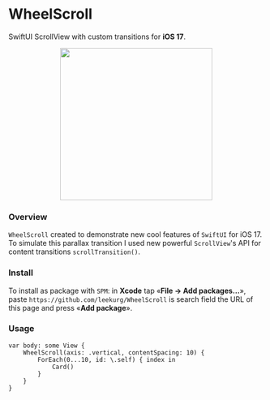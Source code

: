 # WheelScroll
SwiftUI ScrollView with custom transitions for **iOS 17**.

<p align="center">
    <img src="https://github.com/leekurg/WheelScroll/assets/105886145/49bca53b-d218-4eee-96ef-300f5f9a55aa" width="300">
</p>

### Overview
`WheelScroll` created to demonstrate new cool features of `SwiftUI` for iOS 17. To simulate this parallax transition I used new powerful `ScrollView`'s API for content transitions `scrollTransition()`.

### Install
To install as package with `SPM`: in **Xcode** tap «**File → Add packages…**», paste `https://github.com/leekurg/WheelScroll` is search field the URL of this page and press «**Add package**».

### Usage
```
var body: some View {
    WheelScroll(axis: .vertical, contentSpacing: 10) {
        ForEach(0...10, id: \.self) { index in
            Card()
        }
    }
}
```
